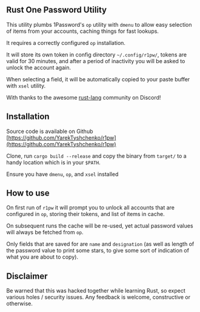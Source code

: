 Rust One Password Utility
-------------------------

This utility plumbs 1Password's `op` utility with `dmenu` to allow
easy selection of items from your accounts, caching things for fast
lookups.

It requires a correctly configured `op` installation.

It will store its own token in config directory `~/.config/r1pw/`,
tokens are valid for 30 minutes, and after a period of inactivity you
will be asked to unlock the account again.

When selecting a field, it will be automatically copied to your paste
buffer with `xsel` utility.

With thanks to the awesome
[rust-lang](https://discord.com/invite/rust-lang) community on Discord!

Installation
------------
Source code is available on Github
[https://github.com/YarekTyshchenko/r1pw](https://github.com/YarekTyshchenko/r1pw)

Clone, run `cargo build --release` and copy the binary from `target/`
to a handy location which is in your `$PATH`.

Ensure you have `dmenu`, `op`, and `xsel` installed

How to use
----------

On first run of `r1pw` it will prompt you to unlock all accounts that
are configured in `op`, storing their tokens, and list of items in
cache.

On subsequent runs the cache will be re-used, yet actual password values
will always be fetched from `op`.

Only fields that are saved for are `name` and `designation` (as well as
length of the password value to print some stars, to give some sort of
indication of what you are about to copy).

Disclaimer
----------

Be warned that this was hacked together while learning Rust, so expect
various holes / security issues. Any feedback is welcome, constructive
or otherwise.
